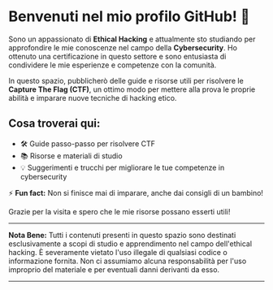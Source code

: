 
# Benvenuti nel mio profilo GitHub! 👋

Sono un appassionato di **Ethical Hacking** e attualmente sto studiando per approfondire le mie conoscenze nel campo della **Cybersecurity**. Ho ottenuto una certificazione in questo settore e sono entusiasta di condividere le mie esperienze e competenze con la comunità.

In questo spazio, pubblicherò delle guide e risorse utili per risolvere le **Capture The Flag (CTF)**, un ottimo modo per mettere alla prova le proprie abilità e imparare nuove tecniche di hacking etico.

## Cosa troverai qui:

- 🛠️ Guide passo-passo per risolvere CTF
- 📚 Risorse e materiali di studio
- 💡 Suggerimenti e trucchi per migliorare le tue competenze in cybersecurity


⚡ **Fun fact:** Non si finisce mai di imparare, anche dai consigli di un bambino!

Grazie per la visita e spero che le mie risorse possano esserti utili!

---

**Nota Bene:** Tutti i contenuti presenti in questo spazio sono destinati esclusivamente a scopi di studio e apprendimento nel campo dell'ethical hacking. È severamente vietato l'uso illegale di qualsiasi codice o informazione fornita. Non ci assumiamo alcuna responsabilità per l'uso improprio del materiale e per eventuali danni derivanti da esso.

---
